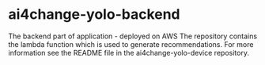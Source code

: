 # ai4change-yolo-backend
The backend part of application - deployed on AWS
The repository contains the lambda function which is used to generate recommendations.
For more information see the README file in the ai4change-yolo-device repository.
